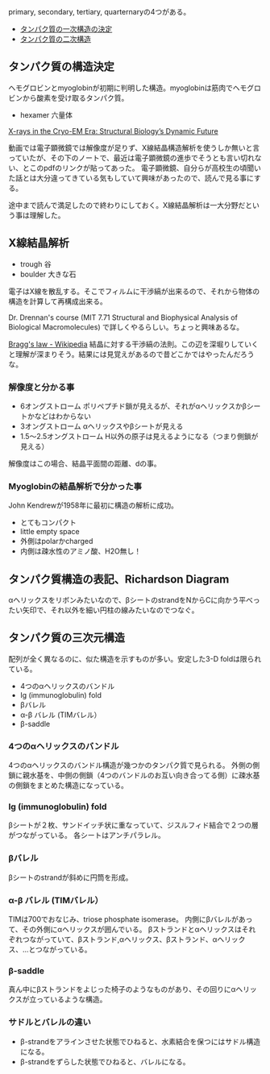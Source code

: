 primary, secondary, tertiary, quarternaryの4つがある。

- [タンパク質の一次構造の決定](タンパク質の一次構造の決定.md)
- [タンパク質の二次構造](タンパク質の二次構造.md)

## タンパク質の構造決定

ヘモグロビンとmyoglobinが初期に判明した構造。myoglobinは筋肉でヘモグロビンから酸素を受け取るタンパク質。

- hexamer 六量体

[X-rays in the Cryo-EM Era: Structural Biology’s Dynamic Future](https://www.ncbi.nlm.nih.gov/pmc/articles/PMC5999524/pdf/nihms972666.pdf)

動画では電子顕微鏡では解像度が足りず、X線結晶構造解析を使うしか無いと言っていたが、その下のノートで、最近は電子顕微鏡の進歩でそうとも言い切れない、とこのpdfのリンクが貼ってあった。
電子顕微鏡、自分らが高校生の頃聞いた話とは大分違ってきている気もしていて興味があったので、読んで見る事にする。

途中まで読んで満足したので終わりにしておく。X線結晶解析は一大分野だという事は理解した。

## X線結晶解析

- trough 谷
- boulder 大きな石

電子はX線を散乱する。そこでフィルムに干渉縞が出来るので、それから物体の構造を計算して再構成出来る。

Dr. Drennan's course (MIT 7.71 Structural and Biophysical Analysis of Biological Macromolecules) で詳しくやるらしい。ちょっと興味あるな。

[Bragg's law - Wikipedia](https://en.wikipedia.org/wiki/Bragg%27s_law) 結晶に対する干渉縞の法則。この辺を深堀りしていくと理解が深まりそう。結果には見覚えがあるので昔どこかではやったんだろうな。

### 解像度と分かる事

- 6オングストローム ポリペプチド鎖が見えるが、それがαヘリックスかβシートかなどはわからない
- 3オングストローム αヘリックスやβシートが見える
- 1.5〜2.5オングストローム H以外の原子は見えるようになる（つまり側鎖が見える）

解像度はこの場合、結晶平面間の距離、dの事。

### Myoglobinの結晶解析で分かった事

John Kendrewが1958年に最初に構造の解析に成功。

- とてもコンパクト
- little empty space
- 外側はpolarかcharged
- 内側は疎水性のアミノ酸、H2O無し！

## タンパク質構造の表記、Richardson Diagram

αヘリックスをリボンみたいなので、βシートのstrandをNからCに向かう平べったい矢印で、それ以外を細い円柱の線みたいなのでつなぐ。

## タンパク質の三次元構造

配列が全く異なるのに、似た構造を示すものが多い。安定した3-D foldは限られている。

- 4つのαヘリックスのバンドル
- Ig (immunoglobulin) fold
- βバレル
- α-β バレル (TIMバレル）
- β-saddle

### **4つのαヘリックスのバンドル**

4つのαヘリックスのバンドル構造が幾つかのタンパク質で見られる。
外側の側鎖に親水基を、中側の側鎖（4つのバンドルのお互い向き合ってる側）に疎水基の側鎖をまとめた構造になっている。

### **Ig (immunoglobulin) fold**

βシートが２枚、サンドイッチ状に重なっていて、ジスルフィド結合で２つの層がつながっている。
各シートはアンチパラレル。

### **βバレル**

βシートのstrandが斜めに円筒を形成。

### **α-β バレル (TIMバレル）**

TIMは700でおなじみ、triose phosphate isomerase。
内側にβバレルがあって、その外側にαヘリックスが囲んでいる。
βストランドとαヘリックスはそれぞれつながっていて、βストランド,αヘリックス、βストランド、αヘリックス、…とつながっている。

### **β-saddle**

真ん中にβストランドをよじった椅子のようなものがあり、その回りにαヘリックスが立っているような構造。

### **サドルとバレルの違い**

- β-strandをアラインさせた状態でひねると、水素結合を保つにはサドル構造になる。
- β-strandをずらした状態でひねると、バレルになる。